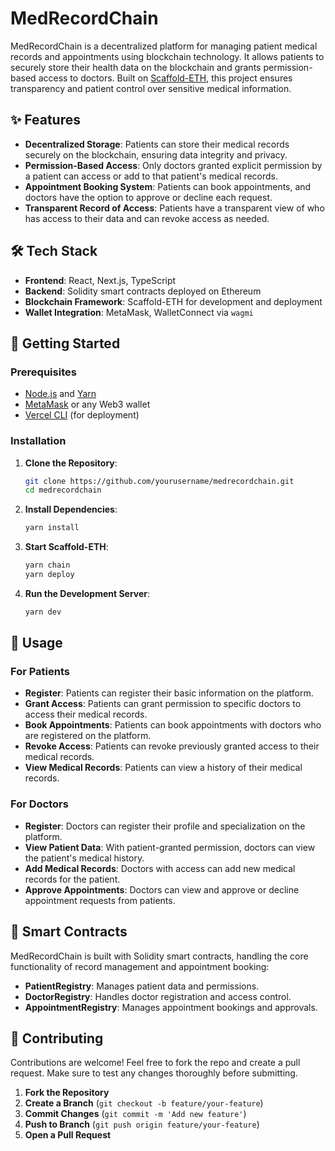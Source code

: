 
# MedRecordChain

MedRecordChain is a decentralized platform for managing patient medical records and appointments using blockchain technology. It allows patients to securely store their health data on the blockchain and grants permission-based access to doctors. Built on [Scaffold-ETH](https://github.com/scaffold-eth/scaffold-eth-2), this project ensures transparency and patient control over sensitive medical information.

## ✨ Features

- **Decentralized Storage**: Patients can store their medical records securely on the blockchain, ensuring data integrity and privacy.
- **Permission-Based Access**: Only doctors granted explicit permission by a patient can access or add to that patient's medical records.
- **Appointment Booking System**: Patients can book appointments, and doctors have the option to approve or decline each request.
- **Transparent Record of Access**: Patients have a transparent view of who has access to their data and can revoke access as needed.

## 🛠 Tech Stack

- **Frontend**: React, Next.js, TypeScript
- **Backend**: Solidity smart contracts deployed on Ethereum
- **Blockchain Framework**: Scaffold-ETH for development and deployment
- **Wallet Integration**: MetaMask, WalletConnect via `wagmi`

## 🚀 Getting Started

### Prerequisites

- [Node.js](https://nodejs.org/) and [Yarn](https://yarnpkg.com/)
- [MetaMask](https://metamask.io/) or any Web3 wallet
- [Vercel CLI](https://vercel.com/docs/cli) (for deployment)

### Installation

1. **Clone the Repository**:
   ```bash
   git clone https://github.com/yourusername/medrecordchain.git
   cd medrecordchain
   ```
2. **Install Dependencies**:
   ```bash
   yarn install
   ```
3. **Start Scaffold-ETH**:
   ```bash
   yarn chain
   yarn deploy
   ```
4. **Run the Development Server**:
   ```bash
   yarn dev
   ```
  
## 🎯 Usage

### For Patients

- **Register**: Patients can register their basic information on the platform.
- **Grant Access**: Patients can grant permission to specific doctors to access their medical records.
- **Book Appointments**: Patients can book appointments with doctors who are registered on the platform.
- **Revoke Access**: Patients can revoke previously granted access to their medical records.
- **View Medical Records**: Patients can view a history of their medical records.

### For Doctors

- **Register**: Doctors can register their profile and specialization on the platform.
- **View Patient Data**: With patient-granted permission, doctors can view the patient's medical history.
- **Add Medical Records**: Doctors with access can add new medical records for the patient.
- **Approve Appointments**: Doctors can view and approve or decline appointment requests from patients.

## 📜 Smart Contracts

MedRecordChain is built with Solidity smart contracts, handling the core functionality of record management and appointment booking:

- **PatientRegistry**: Manages patient data and permissions.
- **DoctorRegistry**: Handles doctor registration and access control.
- **AppointmentRegistry**: Manages appointment bookings and approvals.

## 🤝 Contributing

Contributions are welcome! Feel free to fork the repo and create a pull request. Make sure to test any changes thoroughly before submitting.

1.  **Fork the Repository**
2.  **Create a Branch** (`git checkout -b feature/your-feature`)
3.  **Commit Changes** (`git commit -m 'Add new feature'`)
4.  **Push to Branch** (`git push origin feature/your-feature`)
5.  **Open a Pull Request**